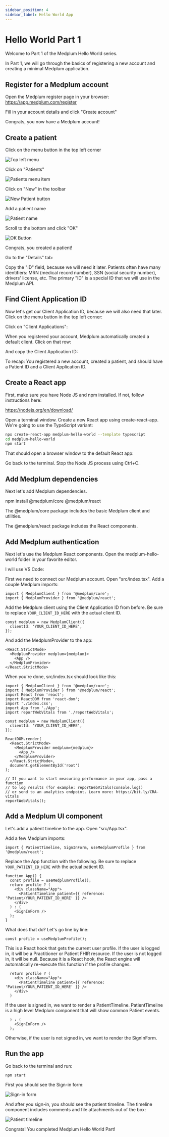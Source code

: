 ```yaml
---
sidebar_position: 4
sidebar_label: Hello World App
---
```


# Hello World Part 1

Welcome to Part 1 of the Medplum Hello World series.

In Part 1, we will go through the basics of registering a new account and creating a minimal Medplum application.

## Register for a Medplum account

Open the Medplum register page in your browser: https://app.medplum.com/register

Fill in your account details and click "Create account"

Congrats, you now have a Medplum account!

## Create a patient

Click on the menu button in the top left corner

![Top left menu](/img/hello-world/top-left-menu.png)

Click on "Patients"

![Patients menu item](/img/hello-world/patients-menu-item.png)

Click on "New" in the toolbar

![New Patient button](/img/hello-world/new-patient-button.png)

Add a patient name

![Patient name](/img/hello-world/patient-name.png)

Scroll to the bottom and click "OK"

![OK Button](/img/hello-world/ok-button.png)

Congrats, you created a patient!

Go to the "Details" tab:

Copy the "ID" field, because we will need it later. Patients often have many identifiers: MRN (medical record number), SSN (social security number), drivers' license, etc. The primary "ID" is a special ID that we will use in the Medplum API.

## Find Client Application ID

Now let's get our Client Application ID, because we will also need that later. Click on the menu button in the top left corner:

Click on "Client Applications":

When you registered your account, Medplum automatically created a default client. Click on that row:

And copy the Client Application ID:

To recap: You registered a new account, created a patient, and should have a Patient ID and a Client Application ID.

## Create a React app

First, make sure you have Node JS and npm installed. If not, follow instructions here:

https://nodejs.org/en/download/

Open a terminal window. Create a new React app using create-react-app. We're going to use the TypeScript variant:

```bash
npx create-react-app medplum-hello-world --template typescript
cd medplum-hello-world
npm start
```

That should open a browser window to the default React app:

Go back to the terminal. Stop the Node JS process using Ctrl+C.

## Add Medplum dependencies

Next let's add Medplum dependencies.

npm install @medplum/core @medplum/react

The @medplum/core package includes the basic Medplum client and utilities.

The @medplum/react package includes the React components.

## Add Medplum authentication

Next let's use the Medplum React components. Open the medplum-hello-world folder in your favorite editor.

I will use VS Code:

First we need to connect our Medplum account. Open "src/index.tsx". Add a couple Medplum imports:

```tsx
import { MedplumClient } from '@medplum/core';
import { MedplumProvider } from '@medplum/react';
```

Add the Medplum client using the Client Application ID from before. Be sure to replace `YOUR_CLIENT_ID_HERE` with the actual client ID.

```tsx
const medplum = new MedplumClient({
  clientId: 'YOUR_CLIENT_ID_HERE',
});
```

And add the MedplumProvider to the app:

```tsx
<React.StrictMode>
  <MedplumProvider medplum={medplum}>
    <App />
  </MedplumProvider>
</React.StrictMode>
```

When you're done, src/index.tsx should look like this:

```tsx
import { MedplumClient } from '@medplum/core';
import { MedplumProvider } from '@medplum/react';
import React from 'react';
import ReactDOM from 'react-dom';
import './index.css';
import App from './App';
import reportWebVitals from './reportWebVitals';

const medplum = new MedplumClient({
  clientId: 'YOUR_CLIENT_ID_HERE',
});

ReactDOM.render(
  <React.StrictMode>
    <MedplumProvider medplum={medplum}>
      <App />
    </MedplumProvider>
  </React.StrictMode>,
  document.getElementById('root')
);

// If you want to start measuring performance in your app, pass a function
// to log results (for example: reportWebVitals(console.log))
// or send to an analytics endpoint. Learn more: https://bit.ly/CRA-vitals
reportWebVitals();
```

## Add a Medplum UI component

Let's add a patient timeline to the app. Open "src/App.tsx".

Add a few Medplum imports:

```tsx
import { PatientTimeline, SignInForm, useMedplumProfile } from '@medplum/react';
```

Replace the App function with the following. Be sure to replace `YOUR_PATIENT_ID_HERE` with the actual patient ID.

```tsx
function App() {
  const profile = useMedplumProfile();
  return profile ? (
    <div className="App">
      <PatientTimeline patient={{ reference: 'Patient/YOUR_PATIENT_ID_HERE' }} />
    </div>
  ) : (
    <SignInForm />
  );
}
```

What does that do? Let's go line by line:

```tsx
const profile = useMedplumProfile();
```

This is a React hook that gets the current user profile. If the user is logged in, it will be a Practitioner or Patient FHIR resource. If the user is not logged in, it will be null. Because it is a React hook, the React engine will automatically re-execute this function if the profile changes.

```tsx
  return profile ? (
    <div className="App">
      <PatientTimeline patient={{ reference: 'Patient/YOUR_PATIENT_ID_HERE' }} />
    </div>
  )
```

If the user is signed in, we want to render a PatientTimeline. PatientTimeline is a high level Medplum component that will show common Patient events.

```tsx
  ) : (
    <SignInForm />
  );
```

Otherwise, if the user is not signed in, we want to render the SignInForm.

## Run the app

Go back to the terminal and run:

```bash
npm start
```

First you should see the Sign-in form:

![Sign-in form](/img/hello-world/sign-in.png)

And after you sign-in, you should see the patient timeline. The timeline component includes comments and file attachments out of the box:

![Patient timeline](/img/hello-world/patient-timeline.png)

Congrats! You completed Medplum Hello World Part!
